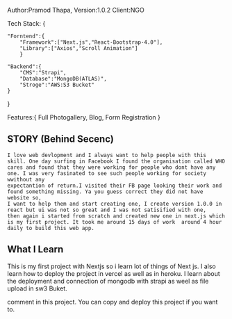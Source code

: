 
Author:Pramod Thapa,
Version:1.0.2
Client:NGO


Tech Stack: {

    "Forntend":{
        "Framework":["Next.js","React-Bootstrap-4.0"],
        "Library":["Axios","Scroll Animation"]
        }
        
    "Backend":{
        "CMS":"Strapi",
        "Database":"MongoDB(ATLAS)",
        "Stroge":"AWS:S3 Bucket"
    }
    
}


Features:{
    Full Photogallery,
    Blog,
    Form Registration 
}


## STORY (Behind Secenc)

    I love web devlopment and I always want to help people with this skill. One day surfing in Facebook I found the organisation called WHO 
    cares and found that they were working for people who dont have any one. I was very fasinated to see such people working for society wwithout any 
    expectantion of return.I visited their FB page looking their work and found something missing. Ya you guess correct they did not have website so,
    I want to help them and start creating one, I create version 1.0.0 in react but ui was not so great and I was not satisified with one, 
    then again i started from scratch and created new one in next.js which is my first project. It took me around 15 days of work  around 4 hour 
    daily to build this web app.


## What I Learn

This is my first project with Nextjs so i learn lot of things of Next js.
I also learn how to deploy the project in vercel as well as in heroku.
I learn about the deployment and connection of mongodb with strapi as weel as file upload in sw3 Buket.


comment in this project.
You can copy and deploy this project if you want to.
